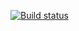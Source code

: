 [![Build status](https://ci.appveyor.com/api/projects/status/bwyr146tqqb1lfma?svg=true)](https://ci.appveyor.com/project/ArthurPetrosov/pattern2)
